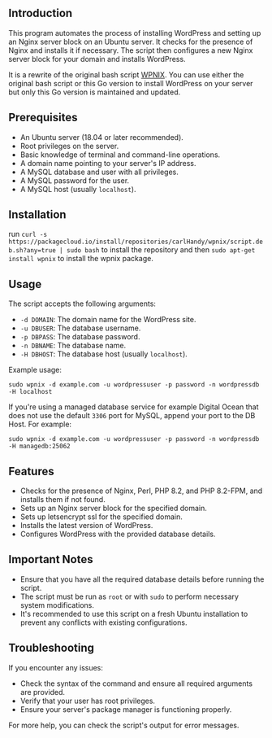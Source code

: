 ## Introduction

This program automates the process of installing WordPress and setting up an Nginx server block on an Ubuntu server. It checks for the presence of Nginx and installs it if necessary. The script then configures a new Nginx server block for your domain and installs WordPress.

It is a rewrite of the original bash script [WPNIX](https://github.com/Kalpa-Services/wpnix). You can use either the original bash script or this Go version to install WordPress on your server but only this Go version is maintained and updated.

Prerequisites
-------------

-   An Ubuntu server (18.04 or later recommended).
-   Root privileges on the server.
-   Basic knowledge of terminal and command-line operations.
-   A domain name pointing to your server's IP address.
-   A MySQL database and user with all privileges.
-   A MySQL password for the user.
-   A MySQL host (usually `localhost`).

Installation
------------

run `curl -s https://packagecloud.io/install/repositories/carlHandy/wpnix/script.deb.sh?any=true | sudo bash` to install the repository and then `sudo apt-get install wpnix` to install the wpnix package.

Usage
-----

The script accepts the following arguments:

-   `-d DOMAIN`: The domain name for the WordPress site.
-   `-u DBUSER`: The database username.
-   `-p DBPASS`: The database password.
-   `-n DBNAME`: The database name.
-   `-H DBHOST`: The database host (usually `localhost`).

Example usage:

`sudo wpnix -d example.com -u wordpressuser -p password -n wordpressdb -H localhost`

If you're using a managed database service for example Digital Ocean that does not use the default `3306` port for MySQL, append your port to the DB Host. For example:

`sudo wpnix -d example.com -u wordpressuser -p password -n wordpressdb -H managedb:25062`

Features
--------

-   Checks for the presence of Nginx, Perl, PHP 8.2, and PHP 8.2-FPM, and installs them if not found.
-   Sets up an Nginx server block for the specified domain.
- Sets up letsencrypt ssl for the specified domain.
-   Installs the latest version of WordPress.
-   Configures WordPress with the provided database details.

Important Notes
---------------

-   Ensure that you have all the required database details before running the script.
-   The script must be run as `root` or with `sudo` to perform necessary system modifications.
-   It's recommended to use this script on a fresh Ubuntu installation to prevent any conflicts with existing configurations.

Troubleshooting
---------------

If you encounter any issues:

-   Check the syntax of the command and ensure all required arguments are provided.
-   Verify that your user has root privileges.
-   Ensure your server's package manager is functioning properly.

For more help, you can check the script's output for error messages.
